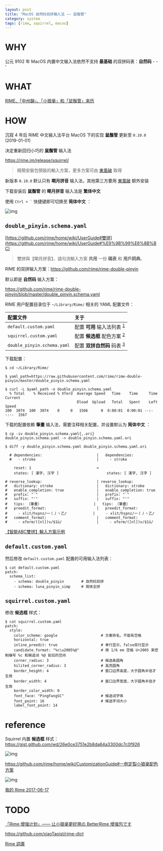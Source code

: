 ```yaml
---
layout: post
title: "MacOS 自然码双拼输入法 —— 鼠鬚管"
category: system
tags: [rime, squirrel, macos]
---
```


# WHY

公元 9102 年 MacOS 内置中文输入法依然不支持 **最基础** 的双拼码表：**自然码** - -'

# WHAT

[RIME、「中州韻」、「小狼毫」和「鼠鬚管」来历](https://rime.im/blog/2016/04/14/qna-in-mtvu/)

# HOW

沉寂 4 年后 RIME 中文输入法平台 MacOS 下的实现 **鼠鬚管** 更新至 `0.10.0` (2019-01-01)

 决定重新回归小巧的 **鼠鬚管** 输入法

<https://rime.im/release/squirrel/>

> 精簡安裝包預裝的輸入方案，更多方案可由 [東風破](https://github.com/rime/plum) 取得

新版本 `0.10.0` 默认只有 **朙月拼音** 输入法，其他第三方要用 [東風破](https://github.com/rime/plum) 额外安装

下载安装后 **鼠鬚管** 的 **朙月拼音** 输入法是 **繁体中文**

使用 `` Ctrl + ` `` 快捷键即可切换至 **简体中文** ：

![img](https://i.imgur.com/BKlDSQn.png)

## `double_pinyin.schema.yaml`

[https://github.com/rime/home/wiki/UserGuide#雙拼](https://github.com/rime/home/wiki/UserGuide#%E9%9B%99%E6%8B%BC)

> 雙拼與【朙月拼音】、語句流輸入方案 **共用** 一份 **碼表** 和 **用戶詞典**。

RIME 的双拼输入方案：<https://github.com/rime/rime-double-pinyin>

默认即是 **自然码** 输入方案：

<https://github.com/rime/rime-double-pinyin/blob/master/double_pinyin.schema.yaml>

RIME 用户配置目录位于 `~/Library/Rime/` 相关的 YAML 配置文件：

配置文件 | 关于
:------- | :---
`default.custom.yaml` | 配置 **可用** 输入法列表 <sup>[1](https://github.com/rime/home/wiki/RimeWithSchemata#rime-中的數據文件分佈及作用)</sup>
`squirrel.custom.yaml` | 配置 **候选框** 配色方案 <sup>[2](https://github.com/rime/home/wiki/CustomizationGuide#鼠鬚管外觀與鍵盤設定)</sup>
`double_pinyin.schema.yaml` | 配置 **双拼自然码** 码表 <sup>[3](https://github.com/rime/home/wiki/RimeWithSchemata#三最高武藝)</sup>

下载配置：

    $ cd ~/Library/Rime/

    $ yaml_path=https://raw.githubusercontent.com/rime/rime-double-pinyin/master/double_pinyin.schema.yaml

    $ curl -L $yaml_path -o double_pinyin.schema.yaml
      % Total    % Received % Xferd  Average Speed   Time    Time     Time  Current
                                     Dload  Upload   Total   Spent    Left  Speed
    100  3074  100  3074    0     0   1566      0  0:00:01  0:00:01 --:--:--  1567

下载的配置依赖 **筆畫** 输入法，需要注释相关配置，并设置默认为 **简体中文** ：

    $ cp -iv double_pinyin.schema.yaml{,.ori}
    double_pinyin.schema.yaml -> double_pinyin.schema.yaml.ori

    $ diff -y double_pinyin.schema.yaml double_pinyin.schema.yaml.ori

      # dependencies:                         |   dependencies:
      #   - stroke                            |     - stroke

        reset: 1                              <
        states: [ 漢字, 汉字 ]                      states: [ 漢字, 汉字 ]

    # reverse_lookup:                         | reverse_lookup:
    #   dictionary: stroke                    |   dictionary: stroke
    #   enable_completion: true               |   enable_completion: true
    #   prefix: "`"                           |   prefix: "`"
    #   suffix: "'"                           |   suffix: "'"
    #   tips: 〔筆畫〕                        |   tips: 〔筆畫〕
    #   preedit_format:                       |   preedit_format:
    #     - xlit/hspnz/一丨丿丶乙/            |     - xlit/hspnz/一丨丿丶乙/
    #   comment_format:                       |   comment_format:
    #     - xform/([nl])v/$1ü/                |     - xform/([nl])v/$1ü/

[【智能ABC雙拼】輸入方案示例](https://github.com/rime/home/wiki/RimeWithSchemata#三最高武藝)

## `default.custom.yaml`

然后修改 `default.custom.yaml` 配置的可用输入法列表：

    $ cat default.custom.yaml
    patch:
      schema_list:
        - schema: double_pinyin        # 自然码双拼
        - schema: luna_pinyin_simp     # 简体全拼

## `squirrel.custom.yaml`

修改 **候选框** 样式：

    $ cat squirrel.custom.yaml
    patch:
      style:
        color_scheme: google                    # 方案命名，不能有空格
        horizontal: true
        inline_preedit: true                    # 单行显示，false双行显示
        candidate_format: "%c\u2005%@"          # 用 1/6 em 空格 U+2005 来控制编号 %c 和候选词 %@ 前后的空间
        corner_radius: 3                        # 候选条圆角
        hilited_corner_radius: 3                # 高亮圆角
        border_height: 4                        # 窗口边界高度，大于圆角半径才生效
        border_width: 4                         # 窗口边界宽度，大于圆角半径才生效
        border_color_width: 0
        font_face: "PingFangSC"                 # 候选词字体
        font_point: 16                          # 候选字词大小
        label_font_point: 14

# reference

Squirrel 内置 **候选框** 样式：<https://gist.github.com/wd/26e0ce3751e2b8da64a3300dc7c0f926>

![img](https://user-images.githubusercontent.com/58177/50718674-0c2b1180-10cd-11e9-85e4-b0c2cb185f21.png)

<https://github.com/rime/home/wiki/CustomizationGuide#一例定製小狼毫配色方案>

![img](http://i.imgur.com/hSty6cB.png)

[我的 Rime 2017-06-17](https://blog.dwx.io/my-rime/)

# TODO

[「Rime 增强计划」—— 让小狼毫更好用の BetterRime 增强包です](http://tieba.baidu.com/p/4125987751)

<https://github.com/xiaoTaoist/rime-dict>

[Rime 詞庫](https://github.com/rime-aca/dictionaries)
